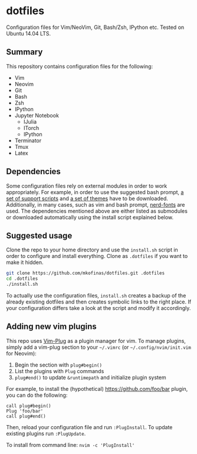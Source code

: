 # dotfiles
Configuration files for Vim/NeoVim, Git, Bash/Zsh, IPython etc.
Tested on Ubuntu 14.04 LTS.

## Summary
This repository contains configuration files for the following:
- Vim
- Neovim
- Git
- Bash
- Zsh
- IPython
- Jupyter Notebook
  - IJulia
  - ITorch
  - IPython
- Terminator
- Tmux
- Latex

## Dependencies
Some configuration files rely on external modules in order to work
appropriately. For example, in order to use the suggested bash prompt,
[a set of support scripts](https://github.com/mkofinas/prompt-support)
and [a set of themes](https://github.com/mkofinas/bash-themes) have to be
downloaded. Additionally, in many cases, such as vim and bash prompt,
[nerd-fonts](https://github.com/ryanoasis/nerd-fonts) are used. The dependencies
mentioned above are either listed as submodules or downloaded automatically
using the install script explained below.

## Suggested usage
Clone the repo to your home directory and use the `install.sh` script in order to configure and install everything.
 Clone as `.dotfiles` if you want to make it hidden.

```sh
git clone https://github.com/mkofinas/dotfiles.git .dotfiles
cd .dotfiles
./install.sh
```

To actually use the configuration files, `install.sh` creates a backup of the
already existing dotfiles and then creates symbolic links to the right place.
 If your configuration differs take a look at the script and modify it accordingly.

## Adding new vim plugins
This repo uses [Vim-Plug](https://github.com/junegunn/vim-plug) as a plugin manager for vim.
 To manage plugins, simply add a vim-plug section to your `~/.vimrc` (or `~/.config/nvim/init.vim` for Neovim):

1. Begin the section with `plug#begin()`
1. List the plugins with `Plug` commands
1. `plug#end()` to update `&runtimepath` and initialize plugin system

For example, to install the (hypothetical) https://github.com/foo/bar plugin,
you can do the following:

```vim
call plug#begin()
Plug 'foo/bar'
call plug#end()
```

Then, reload your configuration file and run `:PlugInstall`. To update existing plugins run `:PlugUpdate`.

To install from command line: `nvim -c 'PlugInstall'`

